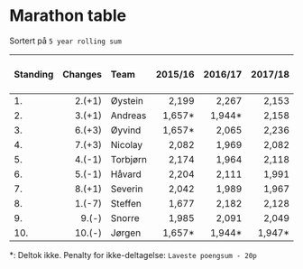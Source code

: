 # Marathon table

Sortert på `5 year rolling sum`

| Standing | Changes | Team       | 2015/16  | 2016/17  | 2017/18 | 2018/19 | 2019/20 | 2020/21 | 2021/22 | 5 year rolling sum | Sum       |
| :------- | ------: | :--------- | -------: | -------: | ------: | ------: | ------: | ----:   | ----:   | ------------:      | -------:  |
| 1.       | 2.(+1)  | Øystein    | 2,199    | 2,267    | 2,153   | 2,220   | 2,244   | 2,446   | 2,532   | 11,595             | 16,061    |
| 2.       | 3.(+1)  | Andreas    | 1,657*   | 1,944*   | 2,158   | 2,318   | 2,222   | 2,362   | 2,529   | 11,589             | 15,190    |
| 3.       | 6.(+3)  | Øyvind     | 1,657*   | 2,065    | 2,236   | 2,066   | 2,119   | 2,368   | 2,569   | 11,358             | 15,080    |
| 4.       | 7.(+3)  | Nicolay    | 2,082    | 1,969    | 2,082   | 2,147   | 2,296   | 2,340   | 2,472   | 11,337             | 15,388    |
| 5.       | 4.(-1)  | Torbjørn   | 2,174    | 1,964    | 2,118   | 2,047   | 2,090   | 2,379   | 2,542   | 11,176             | 15,314    |
| 6.       | 5.(-1)  | Håvard     | 2,204    | 2,111    | 1,991   | 2,153   | 2,345   | 2,331   | 2,335   | 11,155             | 15,470    |
| 7.       | 8.(+1)  | Severin    | 2,042    | 1,989    | 1,967   | 2,098   | 2,313   | 2,326   | 2,230   | 10,934             | 14,965    |
| 8.       | 1.(-7)  | Steffen    | 1,677    | 2,182    | 2,128   | 2,437   | 2,271   | 2,316   | 1,776   | 10,928             | 14,787    |
| 9.       | 9.(-)   | Snorre     | 1,985    | 2,091    | 2,049   | 2,015   | 2,152   | 2,302   | 2,274   | 10,792             | 14,868    |
| 10.      | 10.(-)  | Jørgen     | 1,657*   | 1,944*   | 1,947*  | 1,995*  | 2,070*  | 2,319   | 2,362   | 10,693             | 14,294    |

*: Deltok ikke. Penalty for ikke-deltagelse: `Laveste poengsum - 20p`

